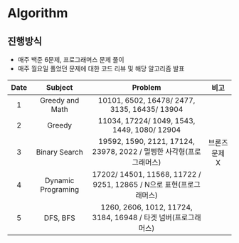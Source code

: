 # Algorithm
## 진행방식
- 매주 백준 6문제, 프로그래머스 문제 풀이
- 매주 월요일 풀었던 문제에 대한 코드 리뷰 및 해당 알고리즘 발표

|Date|Subject|Problem|비고|
|:---:|:---:|:---:|:---:|
|1|Greedy and Math|10101, 6502, 16478/ 2477, 3135, 16435/ 13904 ||
|2|Greedy|11034, 17224/ 1049, 1543, 1449, 1080/ 12904 ||
|3|Binary Search|19592, 1590, 2121, 17124, 23978, 2022 / 멀쩡한 사각형(프로그래머스) |브론즈 문제 X|
|4|Dynamic Programing|17202/ 14501, 11568, 11722 / 9251, 12865 / N으로 표현(프로그래머스)||
|5|DFS, BFS|1260, 2606, 1012, 11724, 3184, 16948 / 타겟 넘버(프로그래머스) ||

